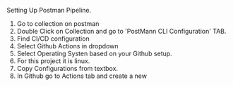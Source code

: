 Setting Up Postman Pipeline.
 1) Go to collection on postman
 2) Double Click on Collection and go to 'PostMann CLI Configuration' TAB.
 3) Find CI/CD configuration
 4) Select Github Actions in dropdown
 5) Select Operating Systen based on your Github setup.
 6) For this project it is linux.
 7) Copy Configurations from textbox.
 8) In Github go to Actions tab and create a new 
